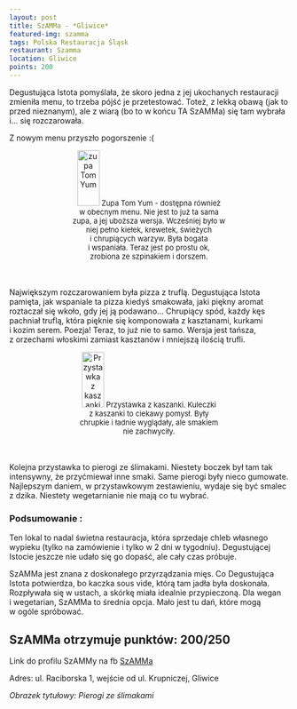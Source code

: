 ```yaml
---
layout: post
title: SzAMMa - *Gliwice*
featured-img: szamma
tags: Polska Restauracja Śląsk
restaurant: Szamma
location: Gliwice
points: 200
---
```



Degustująca Istota pomyślała, że skoro jedna z&nbsp;jej ukochanych restauracji zmieniła menu,
to trzeba pójść je przetestować.
Toteż, z&nbsp;lekką obawą (jak to przed nieznanym), ale z&nbsp;wiarą (bo to w&nbsp;końcu TA SzAMMa)
 się tam wybrała i... się rozczarowała.

Z&nbsp;nowym menu przyszło pogorszenie :(

<center><div style="width:55%"> <img src="{{site.img_url}}/img/assets/img/posts/tomyum.jpg" alt="zupa Tom Yum" height="100px" width="40px" />
    <font size="2">Zupa Tom Yum - dostępna również w&nbsp;obecnym menu. Nie jest to już ta sama zupa, a&nbsp;jej uboższa wersja.
     Wcześniej było w niej pełno kiełek, krewetek, świeżych i&nbsp;chrupiących warzyw. Była bogata i&nbsp;wspaniała.
      Teraz jest po prostu ok, zrobiona ze szpinakiem i&nbsp;dorszem.
    </font></div></center>
<br />&ensp;&ensp;&ensp;

Największym rozczarowaniem była pizza z&nbsp;truflą. Degustująca Istota pamięta,
jak wspaniale ta pizza kiedyś smakowała, jaki piękny aromat roztaczał się wkoło, gdy jej ją podawano…
Chrupiący spód, każdy kęs pachniał truflą, która pięknie się komponowała z&nbsp;kasztanami, kurkami i&nbsp;kozim serem.
Poezja! Teraz, to już nie to samo. Wersja jest tańsza, z&nbsp;orzechami włoskimi zamiast kasztanów
 i&nbsp;mniejszą ilością trufli.

<center><div style="width:50%"> <img src="{{site.img_url}}/img/assets/img/posts/kaszanka.jpg" alt="Przystawka z kaszanki" height="100px" width="40px" />
    <font size="2">Przystawka z&nbsp;kaszanki. Kuleczki z&nbsp;kaszanki to ciekawy pomysł. Były chrupkie i&nbsp;ładnie wyglądały, ale smakiem nie zachwyciły.
    </font></div></center>
<br />&ensp;&ensp;&ensp;&ensp;

Kolejna przystawka to pierogi ze ślimakami. Niestety boczek był tam tak intensywny,
 że przyćmiewał inne smaki. Same pierogi były nieco gumowate.
Najlepszym daniem, w&nbsp;przystawkowym zestawieniu, wydaje się być smalec z&nbsp;dzika.
 Niestety wegetarnianie nie mają co tu wybrać.

### Podsumowanie :

Ten lokal to nadal świetna restauracja, która sprzedaje chleb własnego wypieku
 (tylko na zamówienie i&nbsp;tylko w 2 dni w&nbsp;tygodniu). Degustującej Istocie jeszcze nie udało się go dopaść,
  ale cały czas próbuje.

SzAMMa jest znana z&nbsp;doskonałego przyrządzania mięs. Co&nbsp;Degustująca Istota potwierdza,
 bo kaczka sous vide, którą tam jadła była doskonała.
Rozpływała się w ustach, a&nbsp;skórkę miała idealnie przypieczoną. Dla wegan i&nbsp;wegetarian,
 SzAMMa to średnia opcja. Mało jest tu dań, które mogą w&nbsp;ogóle spróbować.

## SzAMMa otrzymuje punktów: **200/250**
Link do profilu SzAMMy na fb [SzAMMa]

Adres:
ul. Raciborska 1, wejście od ul. Krupniczej, Gliwice

_Obrazek tytułowy: Pierogi ze ślimakami_

[SzAMMa]: https://www.facebook.com/SzAMMaiii/